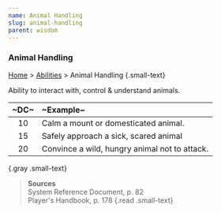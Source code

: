 ```yaml
---
name: Animal Handling
slug: animal-handling
parent: wisdom
---
```

### Animal Handling
[Home](dm-operations-center) > [Abilities](abilities) > Animal Handling {.small-text}

Ability to interact with, control & understand animals.

| ~DC~ | ~Example~ |
|:----:|:----------|
|  10  | Calm a mount or domesticated animal.  |
|  15  | Safely approach a sick, scared animal |
|  20  | Convince a wild, hungry animal not to attack. |
{.gray .small-text}

> **Sources** <br/>
> System Reference Document, p. 82<br/>
> Player's Handbook, p. 178
{.read .small-text}


